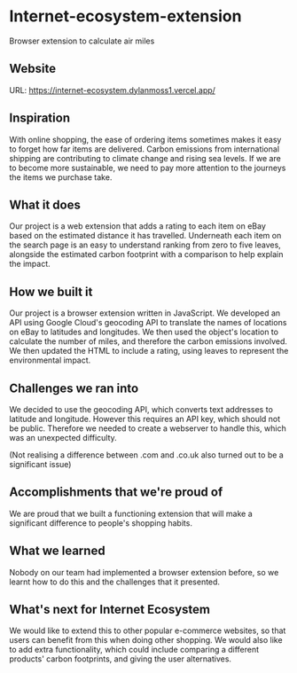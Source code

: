 # Internet-ecosystem-extension
Browser extension to calculate air miles

## Website

URL: https://internet-ecosystem.dylanmoss1.vercel.app/

## Inspiration

With online shopping, the ease of ordering items sometimes makes it easy to forget how far items are delivered. Carbon emissions from international shipping are contributing to climate change and rising sea levels. If we are to become more sustainable, we need to pay more attention to the journeys the items we purchase take.

## What it does

Our project is a web extension that adds a rating to each item on eBay based on the estimated distance it has travelled. Underneath each item on the search page is an easy to understand ranking from zero to five leaves, alongside the estimated carbon footprint with a comparison to help explain the impact.

## How we built it

Our project is a browser extension written in JavaScript. We developed an API using Google Cloud's geocoding API to translate the names of locations on eBay to latitudes and longitudes. We then used the object's location to calculate the number of miles, and therefore the carbon emissions involved. We
then updated the HTML to include a rating, using leaves to represent the environmental impact.

## Challenges we ran into

We decided to use the geocoding API, which converts text addresses to latitude and longitude. However this requires an API key, which should not be public. Therefore we needed to create a webserver to handle this, which was an unexpected difficulty.

(Not realising a difference between .com and .co.uk also turned out to be a significant issue)

## Accomplishments that we're proud of

We are proud that we built a functioning extension that will make a significant difference to people's shopping habits.

## What we learned

Nobody on our team had implemented a browser extension before, so we learnt how to do this and the challenges that it presented.

## What's next for Internet Ecosystem

We would like to extend this to other popular e-commerce websites, so that users can benefit from this when doing other shopping. We would also like to add extra functionality, which could include comparing a different products' carbon footprints, and giving the user alternatives.
